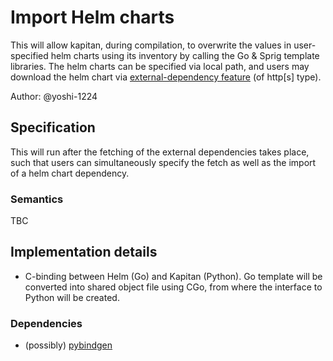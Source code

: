 # Import Helm charts
This will allow kapitan, during compilation, to overwrite the values in user-specified helm charts using its inventory by calling the Go & Sprig template libraries. The helm charts can be specified via local path, and users may download the helm chart via [external-dependency feature](./kap_1_external_dependencies.md) (of http[s] type).

Author: @yoshi-1224

## Specification
This will run after the fetching of the external dependencies takes place, such that users can simultaneously specify the fetch as well as the import of a helm chart dependency.

### Semantics
TBC

## Implementation details
- C-binding between Helm (Go) and Kapitan (Python). Go template will be converted into shared object file using CGo, from where the interface to Python will be created.

### Dependencies
- (possibly) [pybindgen](https://pypi.org/project/PyBindGen/)
